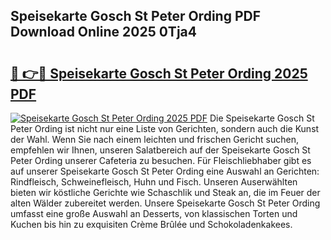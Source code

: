 ## Speisekarte Gosch St Peter Ording PDF Download Online 2025 0Tja4

# <h2><a href="http://gcb56bk.nevu.top/?p=Speisekarte+Gosch+St+Peter+Ording">🔗 👉🔴 Speisekarte Gosch St Peter Ording 2025 PDF</a></h2>

[![Speisekarte Gosch St Peter Ording 2025 PDF](https://i.imgur.com/dBaPXMq.png)](http://gcb56bk.nevu.top/?p=Speisekarte+Gosch+St+Peter+Ording)
Die Speisekarte Gosch St Peter Ording ist nicht nur eine Liste von Gerichten, sondern auch die Kunst der Wahl. Wenn Sie nach einem leichten und frischen Gericht suchen, empfehlen wir Ihnen, unseren Salatbereich auf der Speisekarte Gosch St Peter Ording unserer Cafeteria zu besuchen. Für Fleischliebhaber gibt es auf unserer Speisekarte Gosch St Peter Ording eine Auswahl an Gerichten: Rindfleisch, Schweinefleisch, Huhn und Fisch. Unseren Auserwählten bieten wir köstliche Gerichte wie Schaschlik und Steak an, die im Feuer der alten Wälder zubereitet werden. Unsere Speisekarte Gosch St Peter Ording umfasst eine große Auswahl an Desserts, von klassischen Torten und Kuchen bis hin zu exquisiten Crème Brûlée und Schokoladenkakees.
